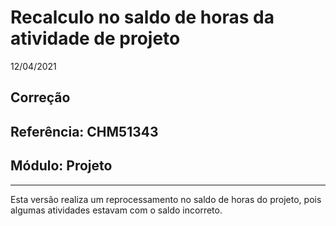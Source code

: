 # Recalculo no saldo de horas da atividade de projeto
12/04/2021
## Correção
## Referência: CHM51343
## Módulo: Projeto
***

Esta versão realiza um reprocessamento no saldo de horas do projeto, pois algumas atividades estavam com o saldo incorreto.